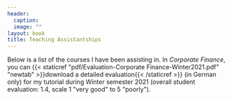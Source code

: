 ```yaml
---
header: 
  caption: 
  image: ""
layout: book
title: Teaching Assistantships
---
```


Below is a list of the courses I have been assisting in. In _Corporate Finance_, you can {{< staticref "pdf/Evaluation-Corporate Finance-Winter2021.pdf" "newtab" >}}download a detailed evaluation{{< /staticref >}} (in German only) for my tutorial during Winter semester 2021 (overall student evaluation: 1.4, scale 1 "very good" to 5 "poorly"). 
